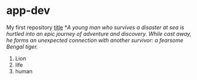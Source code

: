 # app-dev
My first repository
[title]([https://www.example.com](https://www.imdb.com/title/tt0454876/))
**A young man who survives a disaster at sea is hurtled into an epic journey of adventure and discovery. While cast away, he forms an unexpected connection with another survivor: a fearsome Bengal tiger.*
1. Lion
2. life
3. human
